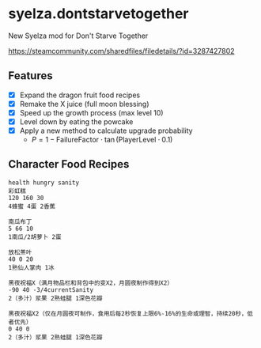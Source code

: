 # syelza.dontstarvetogether

New Syelza mod for Don't Starve Together

https://steamcommunity.com/sharedfiles/filedetails/?id=3287427802

## Features

- [x] Expand the dragon fruit food recipes
- [x] Remake the X juice (full moon blessing)
- [x] Speed up the growth process (max level 10)
- [x] Level down by eating the powcake
- [x] Apply a new method to calculate upgrade probability
  - $P = 1 - \text{FailureFactor} \cdot \tan(\text{PlayerLevel} \cdot 0.1)$

## Character Food Recipes

```
health hungry sanity
彩虹糕
120 160 30
4蜂蜜 4蛋 2香蕉

南瓜布丁
5 66 10
1南瓜/2胡萝卜 2蛋

放松茶叶
40 0 20
1熟仙人掌肉 1冰

黑夜祝福X（满月物品栏和背包中的变X2，月圆夜制作得到X2）
-90 40 -3/4currentSanity
2（多汁）浆果 2熟蛙腿 1深色花瓣

黑夜祝福X2（仅在月圆夜可制作，食用后每2秒恢复上限6%-16%的生命或理智，持续20秒，低者优先）
0 40 0
2（多汁）浆果 2熟蛙腿 1深色花瓣
```